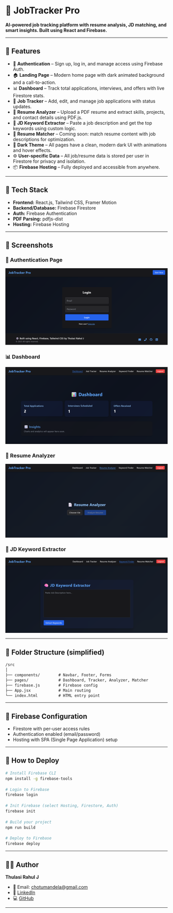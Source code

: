 # 💼 JobTracker Pro

**AI-powered job tracking platform with resume analysis, JD matching, and smart insights. Built using React and Firebase.**

---

## 🚀 Features

- 🔐 **Authentication** – Sign up, log in, and manage access using Firebase Auth.
- 🏠 **Landing Page** – Modern home page with dark animated background and a call-to-action.
- 📊 **Dashboard** – Track total applications, interviews, and offers with live Firestore stats.
- 📝 **Job Tracker** – Add, edit, and manage job applications with status updates.
- 📄 **Resume Analyzer** – Upload a PDF resume and extract skills, projects, and contact details using PDF.js.
- 🧠 **JD Keyword Extractor** – Paste a job description and get the top keywords using custom logic.
- 📌 **Resume Matcher** – Coming soon: match resume content with job descriptions for optimization.
- 🌙 **Dark Theme** – All pages have a clean, modern dark UI with animations and hover effects.
- ⚙️ **User-specific Data** – All job/resume data is stored per user in Firestore for privacy and isolation.
- 📦 **Firebase Hosting** – Fully deployed and accessible from anywhere.

---

## 🔧 Tech Stack

- **Frontend:** React.js, Tailwind CSS, Framer Motion
- **Backend/Database:** Firebase Firestore
- **Auth:** Firebase Authentication
- **PDF Parsing:** pdfjs-dist
- **Hosting:** Firebase Hosting

---

## 📸 Screenshots

### 🔐 Authentication Page
![Auth Page](./assets/screenshots/auth.png)

### 📊 Dashboard
![Dashboard](./assets/screenshots/dashboard.png)

### 📝 Resume Analyzer
![Resume Analyzer](./assets/screenshots/analyzer.png)

### 🧠 JD Keyword Extractor
![JD Matcher](./assets/screenshots/matcher.png)

---

## 📂 Folder Structure (simplified)

```
/src
│
├── components/        # Navbar, Footer, Forms
├── pages/             # Dashboard, Tracker, Analyzer, Matcher
├── firebase.js        # Firebase config
├── App.jsx            # Main routing
└── index.html         # HTML entry point
```

---

## 🧪 Firebase Configuration

- Firestore with per-user access rules
- Authentication enabled (email/password)
- Hosting with SPA (Single Page Application) setup

---

## 🚀 How to Deploy

```bash
# Install Firebase CLI
npm install -g firebase-tools

# Login to Firebase
firebase login

# Init Firebase (select Hosting, Firestore, Auth)
firebase init

# Build your project
npm run build

# Deploy to Firebase
firebase deploy
```

---

## 👨‍💻 Author

**Thulasi Rahul J**

- 📧 Email: chotumandela@gmail.com  
- 🔗 [LinkedIn](https://www.linkedin.com/in/thulasirahulj/)  
- 💻 [GitHub](https://github.com/thulasirahul)

---
